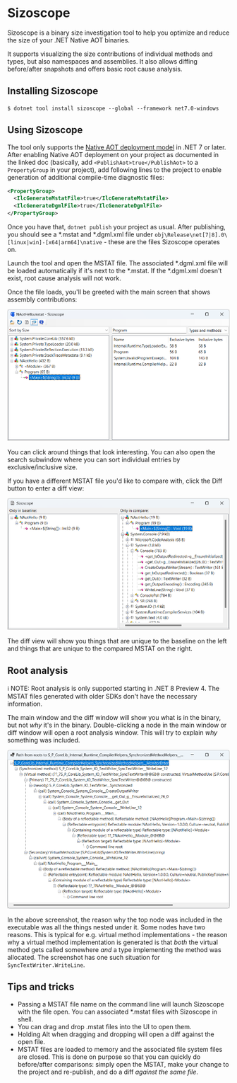 # Sizoscope

Sizoscope is a binary size investigation tool to help you optimize and reduce the size of your .NET Native AOT binaries.

It supports visualizing the size contributions of individual methods and types, but also namespaces and assemblies. It also allows diffing before/after snapshots and offers basic root cause analysis.

## Installing Sizoscope

```shell
$ dotnet tool install sizoscope --global --framework net7.0-windows
```

## Using Sizoscope

The tool only supports the [Native AOT deployment model](https://learn.microsoft.com/dotnet/core/deploying/native-aot/) in .NET 7 or later. After enabling Native AOT deployment on your project as documented in the linked doc (basically, add `<PublishAot>true</PublishAot>` to a `PropertyGroup` in your project), add following lines to the project to enable generation of additional compile-time diagnostic files:

```xml
<PropertyGroup>
  <IlcGenerateMstatFile>true</IlcGenerateMstatFile>
  <IlcGenerateDgmlFile>true</IlcGenerateDgmlFile>
</PropertyGroup>
```

Once you have that, `dotnet publish` your project as usual. After publishing, you should see a *.mstat and *.dgml.xml file under `obj\Release\net[7|8].0\[linux|win]-[x64|arm64]\native` - these are the files Sizoscope operates on.

Launch the tool and open the MSTAT file. The associated *.dgml.xml file will be loaded automatically if it's next to the *.mstat. If the *.dgml.xml doesn't exist, root cause analysis will not work.

Once the file loads, you'll be greeted with the main screen that shows assembly contributions:

![Main window screenshot](docs/mainwindow.png)

You can click around things that look interesting. You can also open the search subwindow where you can sort individual entries by exclusive/inclusive size.

If you have a different MSTAT file you'd like to compare with, click the Diff button to enter a diff view:

![Diff window screenshot](docs/diffwindow.png)

The diff view will show you things that are unique to the baseline on the left and things that are unique to the compared MSTAT on the right.

## Root analysis

ℹ️ NOTE: Root analysis is only supported starting in .NET 8 Preview 4. The MSTAT files generated with older SDKs don't have the necessary information.

The main window and the diff window will show you what is in the binary, but not _why_ it's in the binary. Double-clicking a node in the main window or diff window will open a root analysis window. This will try to explain _why_ something was included.

![Roots window screenshot](docs/rootswindow.png)

In the above screenshot, the reason why the top node was included in the executable was all the things nested under it. Some nodes have two reasons. This is typical for e.g. virtual method implementations - the reason why a virtual method implementation is generated is that _both_ the virtual method gets called somewhere _and_ a type implementing the method was allocated. The screenshot has one such situation for `SyncTextWriter.WriteLine`.

## Tips and tricks

* Passing a MSTAT file name on the command line will launch Sizoscope with the file open. You can associated *.mstat files with Sizoscope in shell.
* You can drag and drop .mstat files into the UI to open them.
* Holding Alt when dragging and dropping will open a diff against the open file.
* MSTAT files are loaded to memory and the associated file system files are closed. This is done on purpose so that you can quickly do before/after comparisons: simply open the MSTAT, make your change to the project and re-publish, and do a diff _against the same file_.
